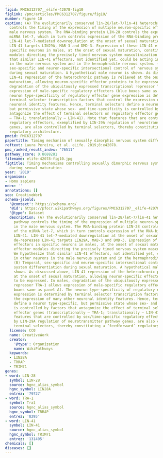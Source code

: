 ```yaml
---
figid: PMC6312707__elife-42078-fig10
figlink: /pmc/articles/PMC6312707/figure/fig10/
number: Figure 10
caption: (A) The evolutionarily conserved lin-28/let-7/lin-41 heterochronic pathway
  controls the timing of the expression of multiple neuron-specific effectors in the
  male nervous system. The RNA-binding protein LIN-28 controls the expression of the
  miRNA let-7, which in turn controls expression of the RNA-binding protein LIN-41.
  LIN-41 let-7-mediated downregulation at the onset of sexual maturation de-represses
  LIN-41 targets LIN29A, MAB-3 and DMD-3. Expression of these LIN-41 effectors in
  specific neurons in males, at the onset of sexual maturation, constitute effector
  modules directing the precisely timed nervous system masculinization. We hypothesize
  that similar LIN-41 effectors, not identified yet, could be acting in other neurons
  in the male nervous system and in the hermaphrodite nervous system. (B) Temporal,
  sex-specific and neuron-specific intersectional control of nervous system differentiation
  during sexual maturation. A hypothetical male neuron is shown. As discussed above,
  LIN-41 repression of the heterochronic pathway is relieved at the onset of sexual
  maturation, allowing neuron-specific effector proteins to be expressed. In males,
  degradation of the ubiquitously expressed transcriptional repressor TRA-1 allows
  expression of male-specific regulatory effectors (blue boxes same as panel A). The
  neuron type-specificity of regulatory effector gene expression is determined by
  terminal selector transcription factors that control the expression of many other
  neuronal identity features. Hence, terminal selectors define a neuron type-specific,
  but permissive state whose sex- and time-specificity is controlled by factors that
  antagonize the effect of terminal selectors on regulatory effector genes (transcriptionally
  – TRA-1; translationally – LIN-41). Note that features that are controlled by sex/time-specific
  regulatory effectors, exemplified by LIN-29A regulation of neurotransmitter pathway
  genes, are also controlled by terminal selectors, thereby constituting a ‘feedforward’
  regulatory architecture.
pmcid: PMC6312707
papertitle: Timing mechanism of sexually dimorphic nervous system differentiation.
reftext: Laura Pereira, et al. eLife. 2019;8:e42078.
pmc_ranked_result_index: '76511'
pathway_score: 0.8688281
filename: elife-42078-fig10.jpg
figtitle: Timing mechanisms controlling sexually dimorphic nervous system differentiation
  during sexual maturation
year: '2019'
organisms:
- Homo sapiens
ndex: ''
annotations: []
seo: CreativeWork
schema-jsonld:
  '@context': https://schema.org/
  '@id': https://pfocr.wikipathways.org/figures/PMC6312707__elife-42078-fig10.html
  '@type': Dataset
  description: (A) The evolutionarily conserved lin-28/let-7/lin-41 heterochronic
    pathway controls the timing of the expression of multiple neuron-specific effectors
    in the male nervous system. The RNA-binding protein LIN-28 controls the expression
    of the miRNA let-7, which in turn controls expression of the RNA-binding protein
    LIN-41. LIN-41 let-7-mediated downregulation at the onset of sexual maturation
    de-represses LIN-41 targets LIN29A, MAB-3 and DMD-3. Expression of these LIN-41
    effectors in specific neurons in males, at the onset of sexual maturation, constitute
    effector modules directing the precisely timed nervous system masculinization.
    We hypothesize that similar LIN-41 effectors, not identified yet, could be acting
    in other neurons in the male nervous system and in the hermaphrodite nervous system.
    (B) Temporal, sex-specific and neuron-specific intersectional control of nervous
    system differentiation during sexual maturation. A hypothetical male neuron is
    shown. As discussed above, LIN-41 repression of the heterochronic pathway is relieved
    at the onset of sexual maturation, allowing neuron-specific effector proteins
    to be expressed. In males, degradation of the ubiquitously expressed transcriptional
    repressor TRA-1 allows expression of male-specific regulatory effectors (blue
    boxes same as panel A). The neuron type-specificity of regulatory effector gene
    expression is determined by terminal selector transcription factors that control
    the expression of many other neuronal identity features. Hence, terminal selectors
    define a neuron type-specific, but permissive state whose sex- and time-specificity
    is controlled by factors that antagonize the effect of terminal selectors on regulatory
    effector genes (transcriptionally – TRA-1; translationally – LIN-41). Note that
    features that are controlled by sex/time-specific regulatory effectors, exemplified
    by LIN-29A regulation of neurotransmitter pathway genes, are also controlled by
    terminal selectors, thereby constituting a ‘feedforward’ regulatory architecture.
  license: CC0
  name: CreativeWork
  creator:
    '@type': Organization
    name: WikiPathways
  keywords:
  - LIN28A
  - TRRAP
  - TRIM71
genes:
- word: LIN-28
  symbol: LIN-28
  source: hgnc_alias_symbol
  hgnc_symbol: LIN28A
  entrez: '79727'
- word: TRA-1
  symbol: Tra1
  source: hgnc_alias_symbol
  hgnc_symbol: TRRAP
  entrez: '8295'
- word: LIN-41
  symbol: LIN-41
  source: hgnc_alias_symbol
  hgnc_symbol: TRIM71
  entrez: '131405'
chemicals: []
diseases: []
---
```

